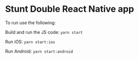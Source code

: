 # Stunt Double React Native app

To run use the following:

Build and run the JS code:
```yarn start```

Run iOS:
```yarn start:ios```

Run Android:
```yarn start:android```

